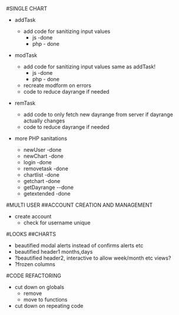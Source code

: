 #SINGLE CHART
* addTask
    * add code for sanitizing input values
        * js -done
        * php - done
* modTask

    * add code for sanitizing input values same as addTask!
        * js -done
        * php - done
    * recreate modform on errors
    * code to reduce dayrange if needed

* remTask
    * add code to only fetch new dayrange from server if dayrange actually changes
    * code to reduce dayrange if needed
* more PHP sanitations
    * newUser -done
    * newChart -done
    * login -done
    * removetask -done
    * chartlist -done
    * getchart -done
    * getDayrange --done
    * getextended -done



#MULTI USER
##ACCOUNT CREATION AND MANAGEMENT
* create account 
    * check for username unique  

#LOOKS
##CHARTS
* beautified modal alerts instead of confirms alerts etc
* beautified header1 months,days
* ?beautified header2, interactive to allow week/month etc views?
* ?frozen columns

#CODE REFACTORING

* cut down on globals
    * remove
    * move to functions
* cut down on repeating code


